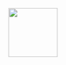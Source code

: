 <div id="header" align="center">
  <img src=https://media.giphy.com/media/Q7pajdhJTH4M03vE1k/giphy.gif" width="100"/>
</div>
